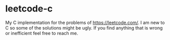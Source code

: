 # leetcode-c
My C implementation for the problems of https://leetcode.com/. I am new to C so some of the solutions might be ugly. If you find anything that is wrong or inefficient feel free to reach me.
